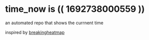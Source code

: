 # time_now is (( 1692738000559 ))

an automated repo that shows the currnent time

inspired by [breakingheatmap](https://github.com/breakingheatmap/breakingheatmap)